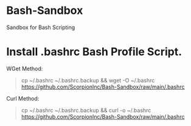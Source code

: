 # Bash-Sandbox
Sandbox for Bash Scripting

# Install .bashrc Bash Profile Script.
WGet Method:
> cp ~/.bashrc ~/.bashrc.backup && wget -O ~/.bashrc https://github.com/ScorpionInc/Bash-Sandbox/raw/main/.bashrc

Curl Method:
> cp ~/.bashrc ~/.bashrc.backup && curl -o ~/.bashrc https://github.com/ScorpionInc/Bash-Sandbox/raw/main/.bashrc
